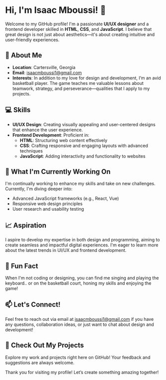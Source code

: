 # Hi, I'm Isaac Mboussi! 👋

Welcome to my GitHub profile! I'm a passionate **UI/UX designer** and a frontend developer skilled in **HTML**, **CSS**, and **JavaScript**. I believe that great design is not just about aesthetics—it's about creating intuitive and user-friendly experiences.

## 🌟 About Me
- **Location**: Cartersville, Georgia
- **Email**: [isaacmboussi1@gmail.com](mailto:isaacmboussi1@gmail.com)
- **Interests**: In addition to my love for design and development, I’m an avid basketball player. The game teaches me valuable lessons about teamwork, strategy, and perseverance—qualities that I apply to my projects.

## 💻 Skills
- **UI/UX Design**: Creating visually appealing and user-centered designs that enhance the user experience.
- **Frontend Development**: Proficient in:
  - **HTML**: Structuring web content effectively
  - **CSS**: Crafting responsive and engaging layouts with advanced techniques
  - **JavaScript**: Adding interactivity and functionality to websites

## 🚀 What I'm Currently Working On
I'm continually working to enhance my skills and take on new challenges. Currently, I'm diving deeper into:
- Advanced JavaScript frameworks (e.g., React, Vue)
- Responsive web design principles
- User research and usability testing

## 📈 Aspiration
I aspire to develop my expertise in both design and programming, aiming to create seamless and impactful digital experiences. I'm eager to learn more about the latest trends in UI/UX and frontend development.

## 🏀 Fun Fact
When I'm not coding or designing, you can find me singing and playing the keyboard.. or on the basketball court, honing my skills and enjoying the game!

## 📫 Let's Connect!
Feel free to reach out via email at [isaacmboussi1@gmail.com](mailto:isaacmboussi1@gmail.com) if you have any questions, collaboration ideas, or just want to chat about design and development!

## 🔗 Check Out My Projects
Explore my work and projects right here on GitHub! Your feedback and suggestions are always welcome.

Thank you for visiting my profile! Let’s create something amazing together!
<!---
IsaacMboussi/IsaacMboussi is a ✨ special ✨ repository because its `README.md` (this file) appears on your GitHub profile.
You can click the Preview link to take a look at your changes.
--->
